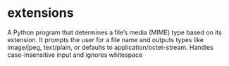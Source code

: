 # extensions
A Python program that determines a file’s media (MIME) type based on its extension. It prompts the user for a file name and outputs types like image/jpeg, text/plain, or defaults to application/octet-stream. Handles case-insensitive input and ignores whitespace 
